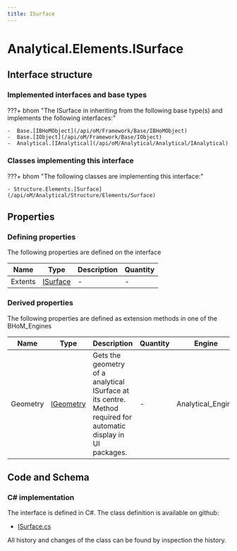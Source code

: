 ```yaml
---
title: ISurface
---
```


# Analytical.Elements.ISurface



## Interface structure

### Implemented interfaces and base types

???+ bhom "The ISurface in inheriting from the following base type(s) and implements the following interfaces:"

    -  Base.[IBHoMObject](/api/oM/Framework/Base/IBHoMObject)
    -  Base.[IObject](/api/oM/Framework/Base/IObject)
    -  Analytical.[IAnalytical](/api/oM/Analytical/Analytical/IAnalytical)


### Classes implementing this interface

???+ bhom "The following classes are implementing this interface:"

    - Structure.Elements.[Surface](/api/oM/Analytical/Structure/Elements/Surface)


## Properties



### Defining properties

The following properties are defined on the interface

| Name             | Type             | Description      | Quantity         |
|------------------|------------------|------------------|------------------|
| Extents | [ISurface](/api/oM/Dimensional/Geometry/ISurface) | - | - |


### Derived properties

The following properties are defined as extension methods in one of the BHoM_Engines

| Name             | Type             | Description      | Quantity         | Engine           |
|------------------|------------------|------------------|------------------|------------------|
| Geometry | [IGeometry](/api/oM/Dimensional/Geometry/IGeometry) | Gets the geometry of a analytical ISurface at its centre. Method required for automatic display in UI packages. | - | Analytical_Engine |


## Code and Schema

### C# implementation

The interface is defined in C#. The class definition is available on github:

- [ISurface.cs](https://github.com/BHoM/BHoM/blob/develop/Analytical_oM/Elements\ISurface.cs)

All history and changes of the class can be found by inspection the history.
